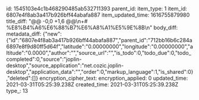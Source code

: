 id: 1545103e4c1b468290485ab532711393
parent_id: 
item_type: 1
item_id: 6807e4f8ab3a417b926bff44abafa887
item_updated_time: 1616755879980
title_diff: "@@ -0,0 +1,6 @@\\n+# %E8%B4%A6%E6%88%B7%E6%A8%A1%E5%9E%8B\\n"
body_diff: 
metadata_diff: {"new":{"id":"6807e4f8ab3a417b926bff44abafa887","parent_id":"712bb16b6c284a6897e8f9d80ff5d64f","latitude":"0.00000000","longitude":"0.00000000","altitude":"0.0000","author":"","source_url":"","is_todo":0,"todo_due":0,"todo_completed":0,"source":"joplin-desktop","source_application":"net.cozic.joplin-desktop","application_data":"","order":0,"markup_language":1,"is_shared":0},"deleted":[]}
encryption_cipher_text: 
encryption_applied: 0
updated_time: 2021-03-31T05:25:39.238Z
created_time: 2021-03-31T05:25:39.238Z
type_: 13